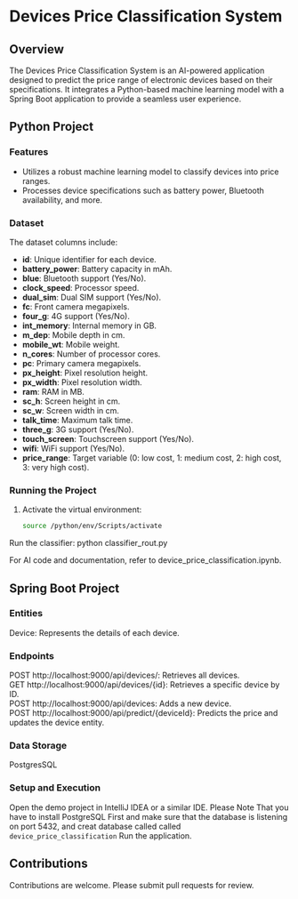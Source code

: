 # Devices Price Classification System

## Overview
The Devices Price Classification System is an AI-powered application designed to predict the price range of electronic devices based on their specifications. It integrates a Python-based machine learning model with a Spring Boot application to provide a seamless user experience.

## Python Project

### Features
- Utilizes a robust machine learning model to classify devices into price ranges.
- Processes device specifications such as battery power, Bluetooth availability, and more.

### Dataset
The dataset columns include:
- **id**: Unique identifier for each device.
- **battery_power**: Battery capacity in mAh.
- **blue**: Bluetooth support (Yes/No).
- **clock_speed**: Processor speed.
- **dual_sim**: Dual SIM support (Yes/No).
- **fc**: Front camera megapixels.
- **four_g**: 4G support (Yes/No).
- **int_memory**: Internal memory in GB.
- **m_dep**: Mobile depth in cm.
- **mobile_wt**: Mobile weight.
- **n_cores**: Number of processor cores.
- **pc**: Primary camera megapixels.
- **px_height**: Pixel resolution height.
- **px_width**: Pixel resolution width.
- **ram**: RAM in MB.
- **sc_h**: Screen height in cm.
- **sc_w**: Screen width in cm.
- **talk_time**: Maximum talk time.
- **three_g**: 3G support (Yes/No).
- **touch_screen**: Touchscreen support (Yes/No).
- **wifi**: WiFi support (Yes/No).
- **price_range**: Target variable (0: low cost, 1: medium cost, 2: high cost, 3: very high cost).

### Running the Project
1. Activate the virtual environment:
   ```bash
   source /python/env/Scripts/activate

Run the classifier:
python classifier_rout.py

For AI code and documentation, refer to device_price_classification.ipynb.

## Spring Boot Project

### Entities
Device: Represents the details of each device.

### Endpoints
POST http://localhost:9000/api/devices/: Retrieves all devices.</br>
GET http://localhost:9000/api/devices/{id}: Retrieves a specific device by ID.</br>
POST http://localhost:9000/api/devices: Adds a new device.</br>
POST http://localhost:9000/api/predict/{deviceId}: Predicts the price and updates the device entity.

### Data Storage
PostgresSQL

### Setup and Execution
Open the demo project in IntelliJ IDEA or a similar IDE.
Please Note That you have to install PostgreSQL First and make sure that the database is listening on port 5432, and creat database called called `device_price_classification` 
Run the application.


## Contributions
Contributions are welcome. Please submit pull requests for review.

